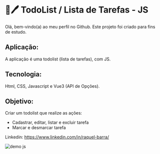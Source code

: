 # 📑🖊 TodoList / Lista de Tarefas - JS
Olá, bem-vindo(a) ao meu perfil no Github.
Este projeto foi criado para fins de estudo.

## Aplicação:
A aplicação é uma todolist (lista de tarefas), com JS.

## Tecnologia:
Html, CSS, Javascript e Vue3 (API de Opções).

## Objetivo:
Criar um todolist que realize as ações:
- Cadastrar, editar, listar e excluir tarefa
- Marcar e desmarcar tarefa

Linkedin: <https://www.linkedin.com/in/raquel-barra/>


![demo js](https://user-images.githubusercontent.com/8225317/217034060-e2bd2f76-8947-4282-8902-414ffee0e749.gif)

